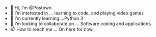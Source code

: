 - 👋 Hi, I’m @Postpwn
- 👀 I’m interested in ... learning to code, and playing video games
- 🌱 I’m currently learning ...Python 3
- 💞️ I’m looking to collaborate on ... Software coding and applications
- 📫 How to reach me ... On here for now

<!---
Postpwn/Postpwn is a ✨ special ✨ repository because its `README.md` (this file) appears on your GitHub profile.
You can click the Preview link to take a look at your changes.
--->
